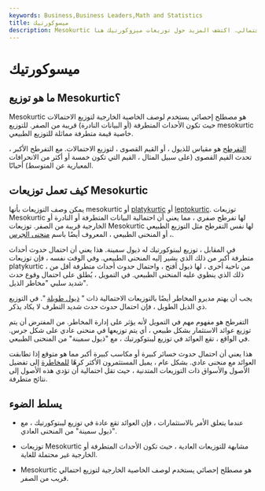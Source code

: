 ```yaml
---
keywords: Business,Business Leaders,Math and Statistics
title: ميسوكورتيك
description: Mesokurtic هو مصطلح إحصائي يصف شكل التوزيع الاحتمالي. اكتشف المزيد حول توزيعات ميزوكورتيك هنا.
---
```


# ميسوكورتيك
## ما هو توزيع Mesokurtic؟

Mesokurtic هو مصطلح إحصائي يستخدم لوصف الخاصية الخارجية لتوزيع الاحتمالات حيث تكون الأحداث المتطرفة (أو البيانات النادرة) قريبة من الصفر. للتوزيع mesokurtic خاصية قيمة متطرفة مماثلة للتوزيع الطبيعي.

[التفرطح](/kurtosis) هو مقياس للذيول ، أو القيم القصوى ، لتوزيع الاحتمالات. مع التفرطح الأكبر ، تحدث القيم القصوى (على سبيل المثال ، القيم التي تكون خمسة أو أكثر من الانحرافات المعيارية عن المتوسط) أحيانًا.

## كيف تعمل توزيعات Mesokurtic

يمكن وصف التوزيعات بأنها mesokurtic أو [platykurtic](/platykurtic) أو [leptokurtic](/leptokurtic). توزيعات Mesokurtic لها تفرطح صفري ، مما يعني أن احتمالية البيانات المتطرفة أو النادرة أو الخارجية قريبة من الصفر. توزيعات Mesokurtic لها نفس التفرطح مثل التوزيع الطبيعي ، أو المنحنى الطبيعي ، المعروف أيضًا باسم [منحنى الجرس](/bell-curve).

في المقابل ، توزيع ليبتوكورتيك له ذيول سمينة. هذا يعني أن احتمال حدوث أحداث متطرفة أكبر من ذلك الذي يشير إليه المنحنى الطبيعي. وفي الوقت نفسه ، فإن توزيعات platykurtic ، من ناحية أخرى ، لها ذيول أفتح ، واحتمال حدوث أحداث متطرفة أقل من ذلك الذي ينطوي عليه المنحنى الطبيعي. في التمويل ، يُطلق على احتمال وقوع حدث شديد سلبي "مخاطر الذيل".

يجب أن يهتم مديرو المخاطر أيضًا بالتوزيعات الاحتمالية ذات " [ذيول طويلة](/long-tail) ". في التوزيع ذي الذيل الطويل ، فإن احتمال حدوث حدث شديد التطرف لا يكاد يذكر.

التفرطح هو مفهوم مهم في التمويل لأنه يؤثر على إدارة المخاطر. من المفترض أن يتم توزيع عوائد الاستثمار بشكل طبيعي ، أي يتم توزيعها في منحنى عادي على شكل جرس. في الواقع ، تقع العوائد في توزيع ليبتوكورتيك ، مع "ذيول سمينة" من المنحنى الطبيعي.

هذا يعني أن احتمال حدوث خسائر كبيرة أو مكاسب كبيرة أكبر مما هو متوقع إذا تطابقت العوائد مع منحنى عادي. بشكل عام ، يميل المستثمرون الأكثر كرهًا [للمخاطرة](/riskaverse) إلى تفضيل الأصول والأسواق ذات التوزيعات المتدنية ، حيث تقل احتمالية أن تؤدي هذه الأصول إلى نتائج متطرفة.

## يسلط الضوء

- عندما يتعلق الأمر بالاستثمارات ، فإن العوائد تقع عادة في توزيع ليبتوكورتيك ، مع "ذيول سمينة" من المنحنى العادي.

- توزيعات Mesokurtic مشابهة للتوزيعات العادية ، حيث تكون الأحداث المتطرفة أو الخارجية غير محتملة للغاية.

- Mesokurtic هو مصطلح إحصائي يستخدم لوصف الخاصية الخارجية لتوزيع احتمالي قريب من الصفر.

